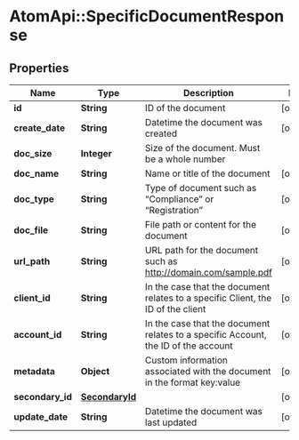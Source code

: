 # AtomApi::SpecificDocumentResponse

## Properties
Name | Type | Description | Notes
------------ | ------------- | ------------- | -------------
**id** | **String** | ID of the document | [optional] 
**create_date** | **String** | Datetime the document was created | [optional] 
**doc_size** | **Integer** | Size of the document. Must be a whole number | 
**doc_name** | **String** | Name or title of the document | [optional] 
**doc_type** | **String** | Type of document such as “Compliance” or “Registration” | [optional] 
**doc_file** | **String** | File path or content for the document | [optional] 
**url_path** | **String** | URL path for the document such as http://domain.com/sample.pdf | [optional] 
**client_id** | **String** | In the case that the document relates to a specific Client, the ID of the client | [optional] 
**account_id** | **String** | In the case that the document relates to a specific Account, the ID of the account | [optional] 
**metadata** | **Object** | Custom information associated with the document in the format key:value | [optional] 
**secondary_id** | [**SecondaryId**](SecondaryId.md) |  | [optional] 
**update_date** | **String** | Datetime the document was last updated | [optional] 


